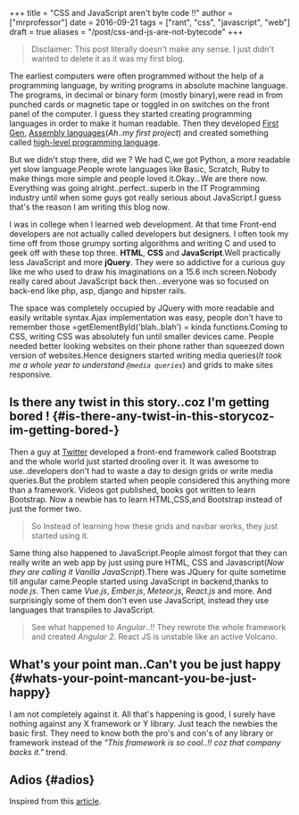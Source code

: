 +++
title = "CSS and JavaScript aren't byte code !!"
author = ["mrprofessor"]
date = 2016-09-21
tags = ["rant", "css", "javascript", "web"]
draft = true
aliases = "/post/css-and-js-are-not-bytecode"
+++

> Disclaimer: This post literally doesn't make any sense. I just didn't wanted
> to delete it as it was my first blog.

The earliest computers were often programmed without the help of a
programming language, by writing programs in absolute machine language.
The programs, in decimal or binary form (mostly binary),were read in
from punched cards or magnetic tape or toggled in on switches on the
front panel of the computer. I guess they started creating programming
languages in order to make it human readable. Then they developed
[First
Gen](https://en.wikipedia.org/wiki/First-generation%5Fprogramming%5Flanguage),
[Assembly
languages](https://en.wikipedia.org/wiki/First-generation%5Fprogramming%5Flanguage)(_Ah..my first project_) and created something called
[
high-level programming language](https://en.wikipedia.org/wiki/High-level%5Fprogramming%5Flanguage).

But we didn't stop there, did we ? We had C,we got Python, a more
readable yet slow language.People wrote languages like Basic, Scratch,
Ruby to make things more simple and people loved it.Okay...We are there
now. Everything was going alright..perfect..superb in the IT Programming
industry until when some guys got really serious about JavaScript.I
guess that's the reason I am writing this blog now.

I was in college when I learned web development. At that time Front-end
developers are not actually called developers but designers. I often
took my time off from those grumpy sorting algorithms and writing C and
used to geek off with these top three. **HTML**, **CSS** and
**JavaScript**.Well practically less JavaScript and more **jQuery**. They
were so addictive for a curious guy like me who used to draw his
imaginations on a 15.6 inch screen.Nobody really cared about JavaScript
back then...everyone was so focused on back-end like php, asp, django and
hipster rails.

The space was completely occupied by JQuery with more readable and
easily writable syntax.Ajax implementation was easy, people don't have
to remember those =getElementById('blah..blah') = kinda functions.Coming
to CSS, writing CSS was absolutely fun until smaller devices came.
People needed better looking websites on their phone rather than
squeezed down version of websites.Hence designers started writing media
queries(_It took me a whole year to understand `@media queries`_) and
grids to make sites responsive.


## Is there any twist in this story..coz I'm getting bored ! {#is-there-any-twist-in-this-storycoz-im-getting-bored-}

Then a guy at [Twitter](https://twitter.com) developed a front-end
framework called Bootstrap and the whole world just started drooling
over it. It was awesome to use..developers don't had to waste a day to
design grids or write media queries.But the problem started when people
considered this anything more than a framework. Videos got published,
books got written to learn Bootstrap. Now a newbie has to learn
HTML,CSS,and Bootstrap instead of just the former two.

> So Instead of learning how these grids and navbar works, they just
> started using it.

Same thing also happened to JavaScript.People almost forgot that they
can really write an web app by just using pure HTML, CSS and
Javascript(_Now they are calling it Vanilla JavaScript_).There was
JQuery for quite sometime till angular came.People started using
JavaScript in backend,thanks to _node.js_. Then came _Vue.js_,
_Ember.js_, _Meteor.js_, _React.js_ and more. And surprisingly some of
them don't even use JavaScript, instead they use languages that
transpiles to JavaScript.

<!-- It's completely understandable when a lazy programmer(_Well all are lazy_) creates one such language so that he and his company don't have to write lengthy JavaScript all the time, why others are jumping there ditching the core language?? In countries like India,China people are following the same pattern where connectivity is not at it's best yet. -->

> See what happened to _Angular_..!! They rewrote the whole framework
> and created _Angular 2_. React JS is unstable like an active Volcano.


## What's your point man..Can't you be just happy {#whats-your-point-mancant-you-be-just-happy}

I am not completely against it. All that's happening is good, I surely
have nothing against any X framework or Y library. Just teach the
newbies the basic first. They need to know both the pro's and con's of
any library or framework instead of the _"This framework is so cool..!!
coz that company backs it."_ trend.


## Adios {#adios}

Inspired from this
[article](https://hackernoon.com/how-it-feels-to-learn-javascript-in-2016-d3a717dd577f/).
